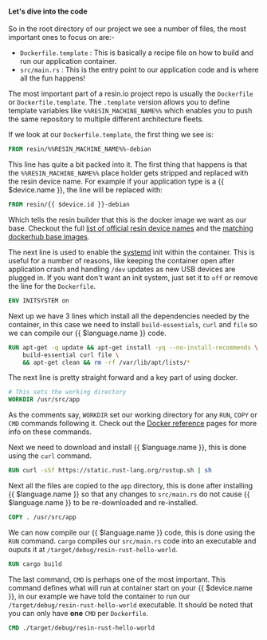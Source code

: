 #### Let's dive into the code
<!-- project link: https://github.com/resin-io-projects/resin-rust-hello-world -->
So in the root directory of our project we see a number of files, the most important ones to focus on are:-
* `Dockerfile.template` : This is basically a recipe file on how to build and run our application container.
* `src/main.rs` : This is the entry point to our application code and is where all the fun happens!

The most important part of a resin.io project repo is usually the `Dockerfile` or `Dockerfile.template`. The `.template` version allows you to define template variables like `%%RESIN_MACHINE_NAME%%` which enables you to push the same repository to multiple different architecture fleets.

If we look at our `Dockerfile.template`, the first thing we see is:
```Dockerfile
FROM resin/%%RESIN_MACHINE_NAME%%-debian
```
This line has quite a bit packed into it. The first thing that happens is that the `%%RESIN_MACHINE_NAME%%` place holder gets stripped and replaced with the resin device name. For example if your application type is a {{ $device.name }}, the line will be replaced with:
```Dockerfile
FROM resin/{{ $device.id }}-debian
```
Which tells the resin builder that this is the docker image we want as our base. Checkout the full [list of official resin device names][listOfResinNames] and the [matching dockerhub base images][resinDockerHub].

The next line is used to enable the [systemd][systemd-link] init within the container. This is useful for a number of reasons, like keeping the container open after application crash and handling `/dev` updates as new USB devices are plugged in. If you want don't want an init system, just set it to `off` or remove the line for the `Dockerfile`.
```Dockerfile
ENV INITSYSTEM on
```

Next up we have 3 lines which install all the dependencies needed by the container, in this case we need to install `build-essentials`, `curl` and `file` so we can compile our {{ $language.name }} code.
```Dockerfile
RUN apt-get -q update && apt-get install -yq --no-install-recommends \
	build-essential curl file \
	&& apt-get clean && rm -rf /var/lib/apt/lists/*
```

The next line is pretty straight forward and a key part of using docker.
```Dockerfile
# This sets the working directory
WORKDIR /usr/src/app
```
As the comments say, `WORKDIR` set our working directory for any `RUN`, `COPY` or `CMD` commands following it. Check out the [Docker reference][docker-ref] pages for more info on these commands.

Next we need to download and install {{ $language.name }}, this is done using the `curl` command.
```Dockerfile
RUN curl -sSf https://static.rust-lang.org/rustup.sh | sh
```

Next all the files are copied to the `app` directory, this is done after installing {{ $language.name }} so that any changes to `src/main.rs` do not cause {{ $language.name }} to be re-downloaded and re-installed.
```Dockerfile
COPY . /usr/src/app
```

We can now compile our {{ $language.name }} code, this is done using the `RUN` command. `cargo` compiles our `src/main.rs` code into an executable and ouputs it at `/target/debug/resin-rust-hello-world`.
```Dockerfile
RUN cargo build
```

The last command, `CMD` is perhaps one of the most important. This command defines what will run at container start on your {{ $device.name }}, in our example we have told the container to run our `/target/debug/resin-rust-hello-world` executable. It should be noted that you can only have **one** `CMD` per `Dockerfile`.
```Dockerfile
CMD ./target/debug/resin-rust-hello-world
```

[resinDockerHub]:https://hub.docker.com/u/resin/
[docker-ref]:https://docs.docker.com/engine/reference/builder/
[systemd-link]:https://en.wikipedia.org/wiki/Systemd
[listOfResinNames]:/devicetypes/
